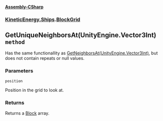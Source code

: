 #### [Assembly-CSharp](./Assembly-CSharp.md 'Assembly-CSharp')
### [KineticEnergy.Ships](./Assembly-CSharp.md#KineticEnergy-Ships 'KineticEnergy.Ships').[BlockGrid](./KineticEnergy-Ships-BlockGrid.md 'KineticEnergy.Ships.BlockGrid')
## GetUniqueNeighborsAt(UnityEngine.Vector3Int) `method`
Has the same functionallity as [GetNeighborsAt(UnityEngine.Vector3Int)](./KineticEnergy-Ships-BlockGrid-GetNeighborsAt(UnityEngine-Vector3Int).md 'KineticEnergy.Ships.BlockGrid.GetNeighborsAt(UnityEngine.Vector3Int)'), but does not contain repeats or null values.
### Parameters

<a name='KineticEnergy-Ships-BlockGrid-GetUniqueNeighborsAt(UnityEngine-Vector3Int)-position'></a>
`position`

Position in the grid to look at.
### Returns
Returns a [Block](./KineticEnergy-Ships-Blocks-Block.md 'KineticEnergy.Ships.Blocks.Block') array.
